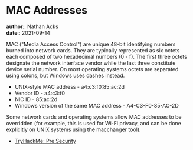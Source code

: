 # MAC Addresses

**author**:: Nathan Acks  
**date**:: 2021-09-14

MAC ("Media Access Control") are unique 48-bit identifying numbers burned into network cards. They are typically represented as six octets each composed of two hexadecimal numbers (0 - f). The first three octets designate the network interface vendor while the last three constitute device serial number. On most operating systems octets are separated using colons, but Windows uses dashes instead.

* UNIX-style MAC address - a4:c3:f0:85:ac:2d
* Vendor ID - a4:c3:f0
* NIC ID - 85:ac:2d
* Windows version of the same MAC address - A4-C3-F0-85-AC-2D

Some network cards and operating systems allow MAC addresses to be overridden (for example, this is used for Wi-Fi privacy, and can be done explicitly on UNIX systems using the macchanger tool).

* [TryHackMe: Pre Security](tryhackme-pre-security.md)
